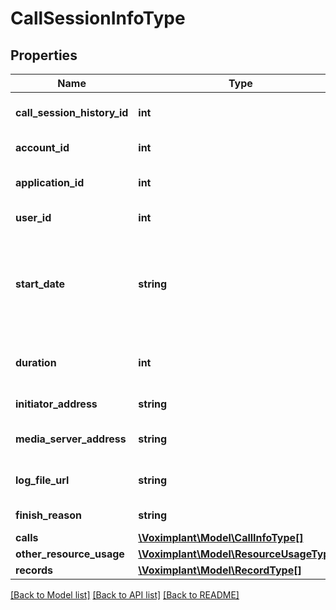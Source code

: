 # CallSessionInfoType

## Properties
Name | Type | Description | Notes
------------ | ------------- | ------------- | -------------
**call_session_history_id** | **int** | The call session history ID. | 
**account_id** | **int** | The account ID. | 
**application_id** | **int** | The application ID. | 
**user_id** | **int** | The user ID. | 
**start_date** | **string** | The start date in the selected timezone in format YYYY-MM-DD HH:mm:SS | 
**duration** | **int** | The session duration in seconds. | [optional] 
**initiator_address** | **string** | The initiator IP address. | 
**media_server_address** | **string** | The media server IP address. | 
**log_file_url** | **string** | The session log URL. | 
**finish_reason** | **string** | The finish reason | [optional] 
**calls** | [**\Voximplant\Model\CallInfoType[]**](CallInfoType.md) |  | [optional] 
**other_resource_usage** | [**\Voximplant\Model\ResourceUsageType[]**](ResourceUsageType.md) |  | [optional] 
**records** | [**\Voximplant\Model\RecordType[]**](RecordType.md) |  | [optional] 

[[Back to Model list]](../README.md#documentation-for-models) [[Back to API list]](../README.md#documentation-for-api-endpoints) [[Back to README]](../README.md)


